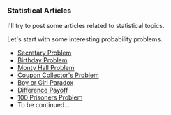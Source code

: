 ### Statistical Articles

I'll try to post some articles related to statistical topics.


Let's start with some interesting probability problems.

- [Secretary Problem](http://linzifan.github.io/statistical_article/secretary)
- [Birthday Problem](http://linzifan.github.io/statistical_article/birthday)
- [Monty Hall Problem](http://linzifan.github.io/statistical_article/Monty_Hall)
- [Coupon Collector's Problem](http://linzifan.github.io/statistical_article/coupon)
- [Boy or Girl Paradox](http://linzifan.github.io/statistical_article/BoyGirl)
- [Difference Payoff](http://linzifan.github.io/statistical_article/payoff)
- [100 Prisoners Problem](http://linzifan.github.io/statistical_article/prisoner)
- To be continued...
